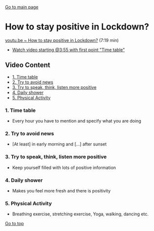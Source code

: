 [Go to main page](README.md#top)

<h1 id="top">How to stay positive in Lockdown?</h1>

[youtu.be ~ How to stay positive in Lockdown?](https://youtu.be/vGPzI2CgK6s) (7:19 min)
- [Watch video starting @3:55 with first point "Time table"](https://youtu.be/vGPzI2CgK6s?t=235)

## Video Content <!-- omit in toc -->

- [1. Time table](#1-time-table)
- [2. Try to avoid news](#2-try-to-avoid-news)
- [3. Try to speak, think, listen more positive](#3-try-to-speak-think-listen-more-positive)
- [4. Daily shower](#4-daily-shower)
- [5. Physical Activity](#5-physical-activity)

### 1. Time table

  - Every hour you have to mention and specify what you are doing

<!-- [Watch in video starting @3:55 min]() -->

### 2. Try to avoid news

  - [At least] in early morning and [...] after sunset

<!-- [Watch in video starting @5:03 min]() -->

### 3. Try to speak, think, listen more positive

  - Keep yourself filled with lots of positive information

<!-- [Watch in video starting @5:41 min]() -->

### 4. Daily shower

  - Makes you feel more fresh and there is positivity

<!-- [Watch in video starting @5:59 min]() -->

### 5. Physical Activity

  - Breathing exercise, stretching exercise, Yoga, walking, dancing etc.

<!-- [Watch in video starting @6:34 min]() -->

[Go to top](#top)